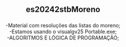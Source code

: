 <h2 align="center">es20242stbMoreno</h2>

###

<p align="center">-Material com resoluções das listas do moreno;<br>-Estamos usando o visualgv25 Portable.exe;<br>-ALGORITMOS E LÓGICA DE PROGRAMAÇÃO;</p>

###
